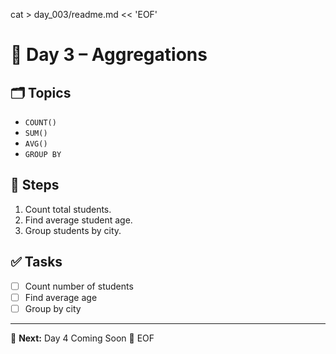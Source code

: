 cat > day_003/readme.md << 'EOF'
# 📘 Day 3 – Aggregations  

## 🗂 Topics
- `COUNT()`
- `SUM()`
- `AVG()`
- `GROUP BY`

## 📝 Steps
1. Count total students.
2. Find average student age.
3. Group students by city.

## ✅ Tasks
- [ ] Count number of students
- [ ] Find average age
- [ ] Group by city

---
🔗 **Next:** Day 4 Coming Soon 🚀
EOF
